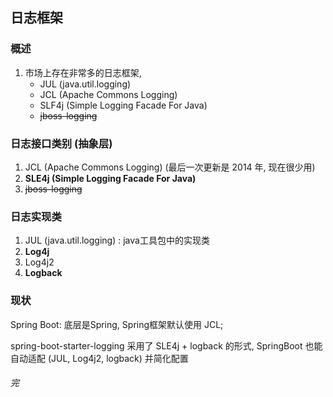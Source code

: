 ## 日志框架

### 概述

1. 市场上存在非常多的日志框架, 
   + JUL (java.util.logging)
   + JCL (Apache Commons Logging)
   + SLF4j (Simple Logging Facade For Java)
   + ~~jboss-logging~~



### 日志接口类别 (抽象层)

1. JCL (Apache Commons Logging) (最后一次更新是 2014 年, 现在很少用)
2. **SLE4j (Simple Logging Facade For Java)**
3. ~~jboss-logging~~



### 日志实现类

1. JUL (java.util.logging)  : java工具包中的实现类
2. **Log4j**
3. Log4j2
4. **Logback**



### 现状

Spring Boot: 底层是Spring,  Spring框架默认使用 JCL; 

spring-boot-starter-logging 采用了 SLE4j + logback 的形式, SpringBoot 也能自动适配 (JUL, Log4j2, logback) 并简化配置





###### 完 